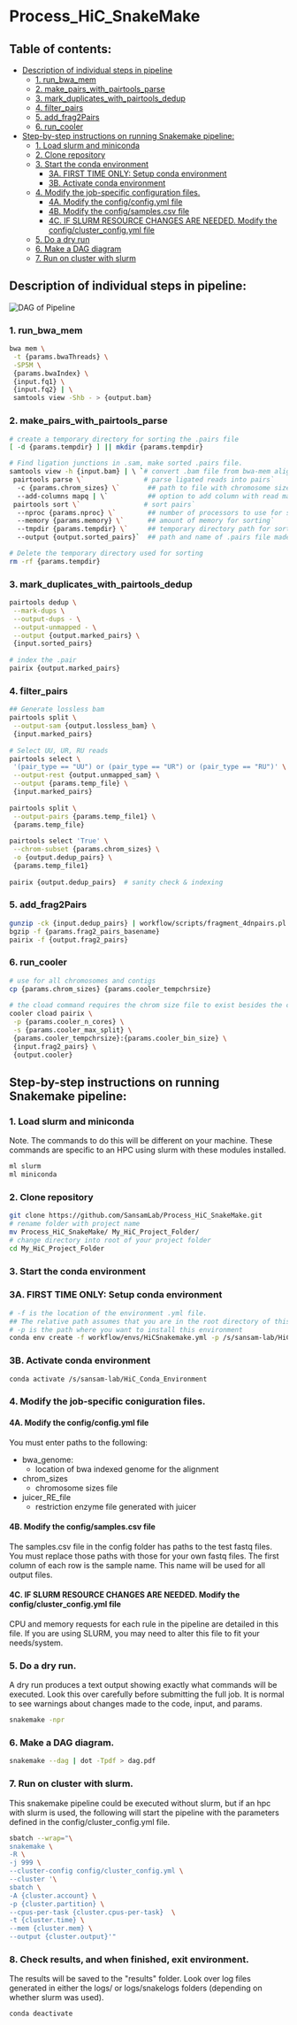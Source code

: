 # Process_HiC_SnakeMake
 
## Table of contents:
* [Description of individual steps in pipeline](https://github.com/SansamLab/Process_HiC_SnakeMake/edit/main/README.md#description-of-individual-steps-in-pipeline)
  * [1.  run_bwa_mem](https://github.com/SansamLab/Process_HiC_SnakeMake/blob/main/README.md#1--run_bwa_mem)
  * [2.  make_pairs_with_pairtools_parse](https://github.com/SansamLab/Process_HiC_SnakeMake/blob/main/README.md#2--make_pairs_with_pairtools_parse)
  * [3.  mark_duplicates_with_pairtools_dedup](https://github.com/SansamLab/Process_HiC_SnakeMake/blob/main/README.md#3--mark_duplicates_with_pairtools_dedup)
  * [4.  filter_pairs](https://github.com/SansamLab/Process_HiC_SnakeMake/blob/main/README.md#4--filter_pairs)
  * [5.  add_frag2Pairs](https://github.com/SansamLab/Process_HiC_SnakeMake/blob/main/README.md#5--add_frag2pairs)
  * [6.  run_cooler](https://github.com/SansamLab/Process_HiC_SnakeMake/blob/main/README.md#6--run_cooler)
* [Step-by-step instructions on running Snakemake pipeline:](https://github.com/SansamLab/Process_HiC_SnakeMake/blob/main/README.md#step-by-step-instructions-on-running-snakemake-pipeline)
  * [1.  Load slurm and miniconda](https://github.com/SansamLab/Process_HiC_SnakeMake/blob/main/README.md#1--load-slurm-and-miniconda)
  * [2.  Clone repository](https://github.com/SansamLab/Process_HiC_SnakeMake#2--clone-repository)
  * [3.  Start the conda environment](https://github.com/SansamLab/Process_HiC_SnakeMake/blob/main/README.md#3--start-the-conda-environment)
    * [3A.  FIRST TIME ONLY:  Setup conda environment](https://github.com/SansamLab/Process_HiC_SnakeMake/blob/main/README.md#3a--first-time-only--setup-conda-environment)
    * [3B.  Activate conda environment](https://github.com/SansamLab/Process_HiC_SnakeMake/blob/main/README.md#3b--activate-conda-environment)
  * [4.  Modify the job-specific configuration files.](https://github.com/SansamLab/Process_HiC_SnakeMake/blob/main/README.md#4--modify-the-job-specific-coniguration-files)
    * [4A.  Modify the config/config.yml file](https://github.com/SansamLab/Process_HiC_SnakeMake/blob/main/README.md#4a--modify-the-configconfigyml-file)
    * [4B.  Modify the config/samples.csv file](https://github.com/SansamLab/Process_HiC_SnakeMake/blob/main/README.md#4b--modify-the-configsamplescsv-file)
    * [4C.  IF SLURM RESOURCE CHANGES ARE NEEDED. Modify the config/cluster_config.yml file](https://github.com/SansamLab/Process_HiC_SnakeMake/blob/main/README.md#4c--if-slurm-resource-changes-are-needed-modify-the-configcluster_configyml-file)
  * [5.  Do a dry run](https://github.com/SansamLab/Process_HiC_SnakeMake/blob/main/README.md#4--do-a-dry-run)
  * [6.  Make a DAG diagram](https://github.com/SansamLab/Process_HiC_SnakeMake/blob/main/README.md#5--make-a-dag-diagram)
  * [7.  Run on cluster with slurm](https://github.com/SansamLab/Process_HiC_SnakeMake/blob/main/README.md#6--run-on-cluster-with-slurm)

## Description of individual steps in pipeline:
![DAG of Pipeline](dag.svg)

### 1.  run_bwa_mem
```bash
bwa mem \
 -t {params.bwaThreads} \
 -SP5M \
 {params.bwaIndex} \
 {input.fq1} \
 {input.fq2} | \
 samtools view -Shb - > {output.bam}
```
### 2.  make_pairs_with_pairtools_parse
```bash
# create a temporary directory for sorting the .pairs file
[ -d {params.tempdir} ] || mkdir {params.tempdir}

# Find ligation junctions in .sam, make sorted .pairs file. 
samtools view -h {input.bam} | \ `# convert .bam file from bwa-mem alignment to .sam`
 pairtools parse \`               # parse ligated reads into pairs`
  -c {params.chrom_sizes} \`       ## path to file with chromosome sizes`
  --add-columns mapq | \`          ## option to add column with read mapq scores`
 pairtools sort \`                # sort pairs`
  --nproc {params.nproc} \`        ## number of processors to use for sorting`
  --memory {params.memory} \`      ## amount of memory for sorting`
  --tmpdir {params.tempdir} \`     ## temporary directory path for sorting`
  --output {output.sorted_pairs}`  ## path and name of .pairs file made`

# Delete the temporary directory used for sorting
rm -rf {params.tempdir}
```
### 3.  mark_duplicates_with_pairtools_dedup
```bash
pairtools dedup \
 --mark-dups \
 --output-dups - \
 --output-unmapped - \
 --output {output.marked_pairs} \
 {input.sorted_pairs}
 
# index the .pair
pairix {output.marked_pairs}
```
### 4.  filter_pairs
```bash
## Generate lossless bam
pairtools split \
 --output-sam {output.lossless_bam} \
 {input.marked_pairs}
 
# Select UU, UR, RU reads
pairtools select \
 '(pair_type == "UU") or (pair_type == "UR") or (pair_type == "RU")' \
 --output-rest {output.unmapped_sam} \
 --output {params.temp_file} \
 {input.marked_pairs}
 
pairtools split \
 --output-pairs {params.temp_file1} \
 {params.temp_file}
 
pairtools select 'True' \
 --chrom-subset {params.chrom_sizes} \
 -o {output.dedup_pairs} \
 {params.temp_file1}
 
pairix {output.dedup_pairs}  # sanity check & indexing
```
### 5.  add_frag2Pairs

```bash
gunzip -ck {input.dedup_pairs} | workflow/scripts/fragment_4dnpairs.pl -a - {params.frag2_pairs_basename} {params.restriction_file}
bgzip -f {params.frag2_pairs_basename}
pairix -f {output.frag2_pairs}
```

### 6.  run_cooler

```bash
# use for all chromosomes and contigs
cp {params.chrom_sizes} {params.cooler_tempchrsize}
            
# the cload command requires the chrom size file to exist besides the chrom size bin file.
cooler cload pairix \
 -p {params.cooler_n_cores} \
 -s {params.cooler_max_split} \
 {params.cooler_tempchrsize}:{params.cooler_bin_size} \
 {input.frag2_pairs} \
 {output.cooler}
```

## Step-by-step instructions on running Snakemake pipeline:

### 1.  Load slurm and miniconda
Note. The commands to do this will be different on your machine. These commands are specific to an HPC using slurm with these modules installed.

```bash
ml slurm
ml miniconda
```
### 2.  Clone repository
```bash
git clone https://github.com/SansamLab/Process_HiC_SnakeMake.git
# rename folder with project name
mv Process_HiC_SnakeMake/ My_HiC_Project_Folder/
# change directory into root of your project folder
cd My_HiC_Project_Folder
```
### 3.  Start the conda environment
### 3A.  FIRST TIME ONLY:  Setup conda environment
```bash
# -f is the location of the environment .yml file. 
## The relative path assumes that you are in the root directory of this repository.
# -p is the path where you want to install this environment
conda env create -f workflow/envs/HiCSnakemake.yml -p /s/sansam-lab/HiC_Conda_Environment 
```

### 3B.  Activate conda environment
```bash
conda activate /s/sansam-lab/HiC_Conda_Environment
```

### 4.  Modify the job-specific coniguration files.
#### 4A.  Modify the config/config.yml file

You must enter paths to the following:
* bwa_genome:
  * location of bwa indexed genome for the alignment
* chrom_sizes
  * chromosome sizes file
* juicer_RE_file
  * restriction enzyme file generated with juicer

#### 4B.  Modify the config/samples.csv file

The samples.csv file in the config folder has paths to the test fastq files. You must replace those paths with those for your own fastq files. The first column of each row is the sample name. This name will be used for all output files.

#### 4C.  IF SLURM RESOURCE CHANGES ARE NEEDED. Modify the config/cluster_config.yml file

CPU and memory requests for each rule in the pipeline are detailed in this file. If you are using SLURM, you may need to alter this file to fit your needs/system.

### 5.  Do a dry run.
A dry run produces a text output showing exactly what commands will be executed. Look this over carefully before submitting the full job. It is normal to see warnings about changes made to the code, input, and params.
```bash
snakemake -npr
```

### 6.  Make a DAG diagram.
```bash
snakemake --dag | dot -Tpdf > dag.pdf
```

### 7.  Run on cluster with slurm.
This snakemake pipeline could be executed without slurm, but if an hpc with slurm is used, the following will start the pipeline with the parameters defined in the config/cluster_config.yml file.
```bash
sbatch --wrap="\
snakemake \
-R \
-j 999 \
--cluster-config config/cluster_config.yml \
--cluster '\
sbatch \
-A {cluster.account} \
-p {cluster.partition} \
--cpus-per-task {cluster.cpus-per-task}  \
-t {cluster.time} \
--mem {cluster.mem} \
--output {cluster.output}'"
```

### 8.  Check results, and when finished, exit environment.
The results will be saved to the "results" folder. Look over log files generated in either the logs/ or logs/snakelogs folders (depending on whether slurm was used).
```bash
conda deactivate
```
